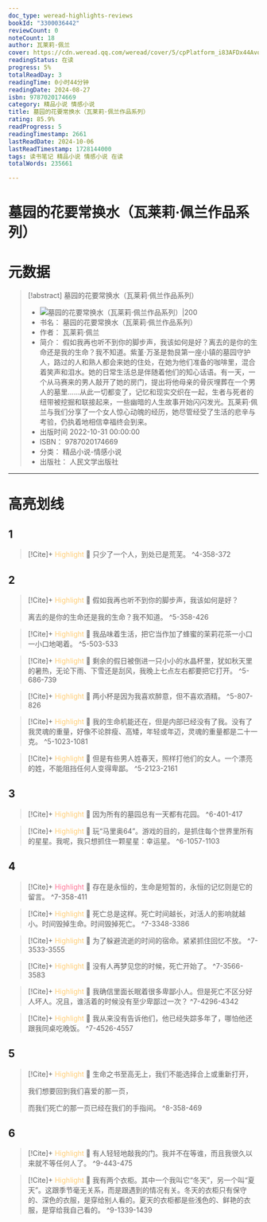 ```yaml
---
doc_type: weread-highlights-reviews
bookId: "3300036442"
reviewCount: 0
noteCount: 18
author: 瓦莱莉·佩兰
cover: https://cdn.weread.qq.com/weread/cover/5/cpPlatform_i83AFDx44Avq8dn8W5epue/t7_cpPlatform_i83AFDx44Avq8dn8W5epue.jpg
readingStatus: 在读
progress: 5%
totalReadDay: 3
readingTime: 0小时44分钟
readingDate: 2024-08-27
isbn: 9787020174669
category: 精品小说 情感小说
title: 墓园的花要常换水（瓦莱莉·佩兰作品系列）
rating: 85.9%
readProgress: 5
readingTimestamp: 2661
lastReadDate: 2024-10-06
lastReadTimestamp: 1728144000
tags: 读书笔记 精品小说 情感小说 在读
totalWords: 235661

---
```


# 墓园的花要常换水（瓦莱莉·佩兰作品系列）

# 元数据
> [!abstract] 墓园的花要常换水（瓦莱莉·佩兰作品系列）
> - ![ 墓园的花要常换水（瓦莱莉·佩兰作品系列）|200](https://cdn.weread.qq.com/weread/cover/5/cpPlatform_i83AFDx44Avq8dn8W5epue/t7_cpPlatform_i83AFDx44Avq8dn8W5epue.jpg)
> - 书名： 墓园的花要常换水（瓦莱莉·佩兰作品系列）
> - 作者： 瓦莱莉·佩兰
> - 简介： 假如我再也听不到你的脚步声，我该如何是好？离去的是你的生命还是我的生命？我不知道。紫堇·万圣是勃艮第一座小镇的墓园守护人，路过的人和熟人都会来她的住处，在她为他们准备的咖啡里，混合着笑声和泪水。她的日常生活总是伴随着他们的知心话语。有一天，一个从马赛来的男人敲开了她的房门，提出将他母亲的骨灰埋葬在一个男人的墓里……从此一切都变了，记忆和现实交织在一起，生者与死者的纽带被挖掘和联接起来，一些幽暗的人生故事开始闪闪发光。瓦莱莉·佩兰与我们分享了一个女人惊心动魄的经历，她尽管经受了生活的悲辛与考验，仍执着地相信幸福终会到来。
> - 出版时间 2022-10-31 00:00:00
> - ISBN： 9787020174669
> - 分类： 精品小说-情感小说
> - 出版社： 人民文学出版社



---

# 高亮划线

## 1

> [!Cite]+ <span style="color: #ffce78;">Highlight</span>
> 📌 只少了一个人，到处已是荒芜。
> ^4-358-372
## 2

> [!Cite]+ <span style="color: #ffce78;">Highlight</span>
> 📌 假如我再也听不到你的脚步声，我该如何是好？
>
>离去的是你的生命还是我的生命？我不知道。
> ^5-358-426

> [!Cite]+ <span style="color: #ffce78;">Highlight</span>
> 📌 我品味着生活，把它当作加了蜂蜜的茉莉花茶一小口一小口地喝着。
> ^5-503-533

> [!Cite]+ <span style="color: #ffce78;">Highlight</span>
> 📌 剩余的假日被倒进一只小小的水晶杯里，犹如秋天里的暑热，无论下雨、下雪还是刮风，我晚上七点左右都要把它打开。
> ^5-686-739

> [!Cite]+ <span style="color: #ffce78;">Highlight</span>
> 📌 两小杯是因为我喜欢醉意，但不喜欢酒精。
> ^5-807-826

> [!Cite]+ <span style="color: #ffce78;">Highlight</span>
> 📌 我的生命机能还在，但是内部已经没有了我。没有了我灵魂的重量，好像不论胖瘦、高矮，年轻或年迈，灵魂的重量都是二十一克。
> ^5-1023-1081

> [!Cite]+ <span style="color: #ffce78;">Highlight</span>
> 📌 但是有些男人姓春天，照样打他们的女人。一个漂亮的姓，不能阻挡任何人变得卑鄙。
> ^5-2123-2161
## 3

> [!Cite]+ <span style="color: #ffce78;">Highlight</span>
> 📌 因为所有的墓园总有一天都有花园。
> ^6-401-417

> [!Cite]+ <span style="color: #ffce78;">Highlight</span>
> 📌 玩“马里奥64”。游戏的目的，是抓住每个世界里所有的星星。我呢，我只想抓住一颗星星：幸运星。
> ^6-1057-1103
## 4

> [!Cite]+ <span style="color: #ff7898;">Highlight</span>
> 📌 存在是永恒的，生命是短暂的，永恒的记忆则是它的留言。
> ^7-358-411

> [!Cite]+ <span style="color: #ffce78;">Highlight</span>
> 📌 死亡总是这样。死亡时间越长，对活人的影响就越小。时间毁掉生命。时间毁掉死亡。
> ^7-3348-3386

> [!Cite]+ <span style="color: #ffce78;">Highlight</span>
> 📌 为了躲避流逝的时间的宿命。紧紧抓住回忆不放。
> ^7-3533-3555

> [!Cite]+ <span style="color: #ffce78;">Highlight</span>
> 📌 没有人再梦见您的时候，死亡开始了。
> ^7-3566-3583

> [!Cite]+ <span style="color: #ffce78;">Highlight</span>
> 📌 我确信里面长眠着很多卑鄙小人。但是死亡不区分好人坏人。况且，谁活着的时候没有至少卑鄙过一次？
> ^7-4296-4342

> [!Cite]+ <span style="color: #ffce78;">Highlight</span>
> 📌 我从来没有告诉他们，他已经失踪多年了，哪怕他还跟我同桌吃晚饭。
> ^7-4526-4557
## 5

> [!Cite]+ <span style="color: #ffce78;">Highlight</span>
> 📌 生命之书至高无上，我们不能选择合上或重新打开，
>
>我们想要回到我们喜爱的那一页，
>
>而我们死亡的那一页已经在我们的手指间。
> ^8-358-469
## 6

> [!Cite]+ <span style="color: #ffce78;">Highlight</span>
> 📌 有人轻轻地敲我的门。我并不在等谁，而且我很久以来就不等任何人了。
> ^9-443-475

> [!Cite]+ <span style="color: #ffce78;">Highlight</span>
> 📌 我有两个衣柜。其中一个我叫它“冬天”，另一个叫“夏天”。这跟季节毫无关系，而是跟遇到的情况有关。冬天的衣柜只有保守的、深色的衣服，是穿给别人看的。夏天的衣柜都是些浅色的、鲜艳的衣服，是穿给我自己看的。
> ^9-1339-1439


